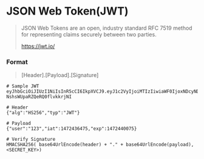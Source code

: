 # JSON Web Token(JWT)

> JSON Web Tokens are an open, industry standard RFC 7519 method for representing claims securely between two parties.
>
> https://jwt.io/


### Format

> [Header].[Payload].[Signature]

```
# Sample JWT
eyJhbGciOiJIUzI1NiIsInR5cCI6IkpXVCJ9.eyJ1c2VyIjoiMTIzIiwiaWF0IjoxNDcyNDM2NDc1LCJleHAiOjE0NzI0NDAwNzV9.A2QHa4uQXLMUk7lgb_-NshsWUpaRZQeRQ0flvkkrjNI

# Header
{"alg":"HS256","typ":"JWT"}

# Payload
{"user":"123","iat":1472436475,"exp":1472440075}

# Verify Signature
HMACSHA256( base64UrlEncode(header) + "." + base64UrlEncode(payload), <SECRET_KEY>)

```

